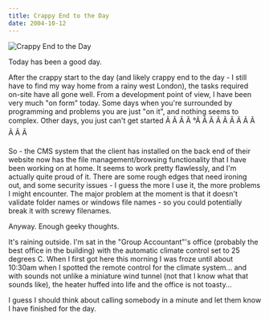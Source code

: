 ```yaml
---
title: Crappy End to the Day
date: 2004-10-12
---
```


![Crappy End to the Day](https://source.unsplash.com/y7GlIdTUOvo/1600x900)

Today has been a good day.

After the crappy start to the day (and likely crappy end to the day - I still have to find my way home from a rainy west London), the tasks required on-site have all gone well. From a development point of view, I have been very much "on form" today. Some days when you're surrounded by programming and problems you are just "on it", and nothing seems to complex. Other days, you just can't get started Ã Ã Ã Ã °Ã Ã Ã Ã Ã Ã Ã Ã Ã Ã Ã Ã 

So - the CMS system that the client has installed on the back end of their website now has the file management/browsing functionality that I have been working on at home. It seems to work pretty flawlessly, and I'm actually quite proud of it. There are some rough edges that need ironing out, and some security issues - I guess the more I use it, the more problems I might encounter. The major problem at the moment is that it doesn't validate folder names or windows file names - so you could potentially break it with screwy filenames.

Anyway. Enough geeky thoughts.

It's raining outside. I'm sat in the "Group Accountant"'s office (probably the best office in the building) with the automatic climate control set to 25 degrees C. When I first got here this morning I was froze until about 10:30am when I spotted the remote control for the climate system... and with sounds not unlike a miniature wind tunnel (not that I know what that sounds like), the heater huffed into life and the office is not toasty...

I guess I should think about calling somebody in a minute and let them know I have finished for the day.